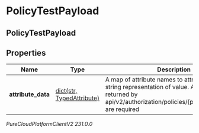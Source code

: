 # PolicyTestPayload

## PolicyTestPayload

## Properties

|Name | Type | Description | Notes|
|------------ | ------------- | ------------- | -------------|
| **attribute_data** | [dict(str, TypedAttribute)](TypedAttribute) | A map of attribute names to attribute type and string representation of value. All attributes returned by api/v2/authorization/policies/{policyId}/attributes are required | |



_PureCloudPlatformClientV2 231.0.0_
